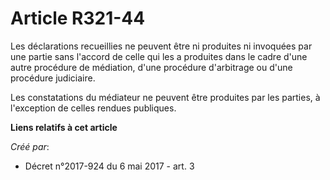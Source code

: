 # Article R321-44

Les déclarations recueillies ne peuvent être ni produites ni invoquées par une partie sans l'accord de celle qui les a
produites dans le cadre d'une autre procédure de médiation, d'une procédure d'arbitrage ou d'une procédure judiciaire.

Les constatations du médiateur ne peuvent être produites par les parties, à l'exception de celles rendues publiques.

**Liens relatifs à cet article**

_Créé par_:

  - Décret n°2017-924 du 6 mai 2017 - art. 3
